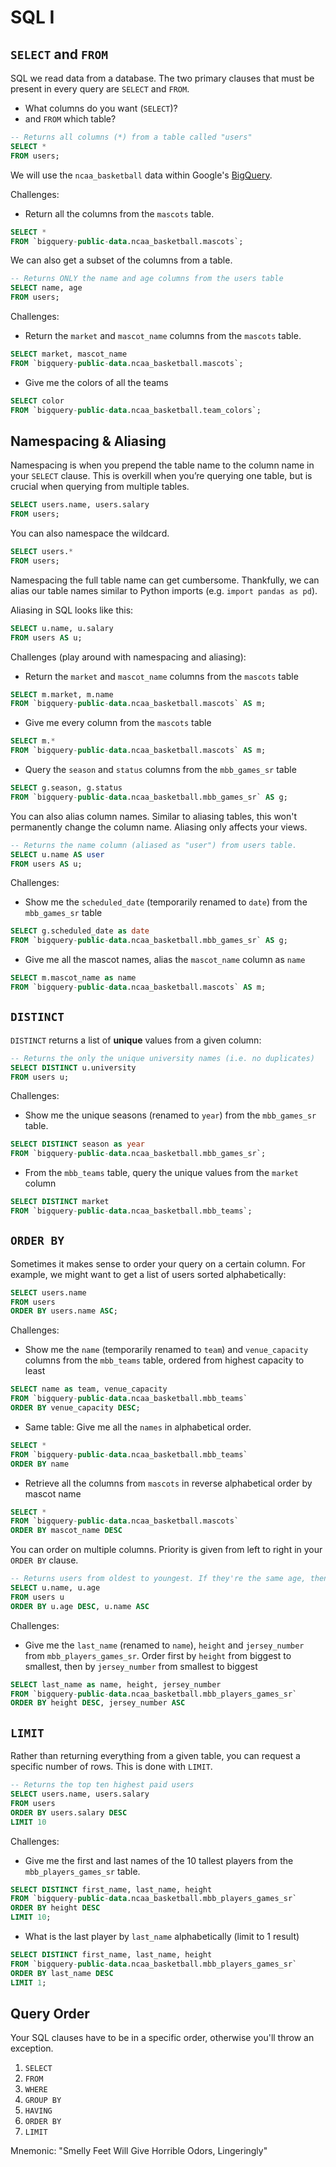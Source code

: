 # SQL I

## `SELECT` and `FROM`

SQL we read data from a database. The two primary clauses that must be present in every query are `SELECT` and `FROM`.

- What columns do you want (`SELECT`)?
- and `FROM` which table?

```SQL
-- Returns all columns (*) from a table called "users"
SELECT *
FROM users;
```

We will use the `ncaa_basketball` data within Google's [BigQuery](https://cloud.google.com/bigquery/).

Challenges:

- Return all the columns from the `mascots` table.

```SQL
SELECT *
FROM `bigquery-public-data.ncaa_basketball.mascots`;
```

We can also get a subset of the columns from a table.

```SQL
-- Returns ONLY the name and age columns from the users table
SELECT name, age
FROM users;
```

Challenges:

- Return the `market` and `mascot_name` columns from the `mascots` table.

```SQL
SELECT market, mascot_name
FROM `bigquery-public-data.ncaa_basketball.mascots`;
```

- Give me the colors of all the teams

```SQL
SELECT color
FROM `bigquery-public-data.ncaa_basketball.team_colors`;
```

## Namespacing & Aliasing

Namespacing is when you prepend the table name to the column name in your `SELECT` clause. This is overkill when you’re querying one table, but is crucial when querying from multiple tables.

```SQL
SELECT users.name, users.salary
FROM users;
```

You can also namespace the wildcard.

```SQL
SELECT users.*
FROM users;
```

Namespacing the full table name can get cumbersome. Thankfully, we can alias our table names similar to Python imports (e.g. `import pandas as pd`).

Aliasing in SQL looks like this:

```SQL
SELECT u.name, u.salary
FROM users AS u;
```

Challenges (play around with namespacing and aliasing):

- Return the `market` and `mascot_name` columns from the `mascots` table

```SQL
SELECT m.market, m.name
FROM `bigquery-public-data.ncaa_basketball.mascots` AS m;
```

- Give me every column from the `mascots` table

```SQL
SELECT m.*
FROM `bigquery-public-data.ncaa_basketball.mascots` AS m;
```

- Query the `season` and `status` columns from the `mbb_games_sr` table

```SQL
SELECT g.season, g.status
FROM `bigquery-public-data.ncaa_basketball.mbb_games_sr` AS g;
```

You can also alias column names. Similar to aliasing tables, this won't permanently change the column name. Aliasing only affects your views.

```SQL
-- Returns the name column (aliased as "user") from users table.
SELECT u.name AS user
FROM users AS u;
```

Challenges:

- Show me the `scheduled_date` (temporarily renamed to `date`) from the `mbb_games_sr` table

```SQL
SELECT g.scheduled_date as date
FROM `bigquery-public-data.ncaa_basketball.mbb_games_sr` AS g;
```

- Give me all the mascot names, alias the `mascot_name` column as `name`

```SQL
SELECT m.mascot_name as name
FROM `bigquery-public-data.ncaa_basketball.mascots` AS m;
```

## `DISTINCT`

`DISTINCT` returns a list of **unique** values from a given column:

```SQL
-- Returns the only the unique university names (i.e. no duplicates)
SELECT DISTINCT u.university
FROM users u;
```

Challenges:

- Show me the unique seasons (renamed to `year`) from the `mbb_games_sr` table.

```SQL
SELECT DISTINCT season as year
FROM `bigquery-public-data.ncaa_basketball.mbb_games_sr`;
```

- From the `mbb_teams` table, query the unique values from the `market` column

```SQL
SELECT DISTINCT market
FROM `bigquery-public-data.ncaa_basketball.mbb_teams`;
```

## `ORDER BY`

Sometimes it makes sense to order your query on a certain column. For example, we might want to get a list of users sorted alphabetically:

```SQL
SELECT users.name
FROM users
ORDER BY users.name ASC;
```

Challenges:

- Show me the `name` (temporarily renamed to `team`) and `venue_capacity` columns from the `mbb_teams` table, ordered from highest capacity to least

```SQL
SELECT name as team, venue_capacity
FROM `bigquery-public-data.ncaa_basketball.mbb_teams`
ORDER BY venue_capacity DESC;
```

- Same table: Give me all the `names` in alphabetical order.

```SQL
SELECT *
FROM `bigquery-public-data.ncaa_basketball.mbb_teams`
ORDER BY name
```

- Retrieve all the columns from `mascots` in reverse alphabetical order by mascot name

```SQL
SELECT *
FROM `bigquery-public-data.ncaa_basketball.mascots`
ORDER BY mascot_name DESC
```

You can order on multiple columns. Priority is given from left to right in your `ORDER BY` clause.

```SQL
-- Returns users from oldest to youngest. If they're the same age, then sort alphabetically
SELECT u.name, u.age
FROM users u
ORDER BY u.age DESC, u.name ASC
```

Challenges:

- Give me the `last_name` (renamed to `name`), `height` and `jersey_number` from `mbb_players_games_sr`. Order first by `height` from biggest to smallest, then by `jersey_number` from smallest to biggest

```SQL
SELECT last_name as name, height, jersey_number
FROM `bigquery-public-data.ncaa_basketball.mbb_players_games_sr`
ORDER BY height DESC, jersey_number ASC
```

## `LIMIT`

Rather than returning everything from a given table, you can request a specific number of rows. This is done with `LIMIT`.

```SQL
-- Returns the top ten highest paid users
SELECT users.name, users.salary
FROM users
ORDER BY users.salary DESC
LIMIT 10
```

Challenges:

- Give me the first and last names of the 10 tallest players from the `mbb_players_games_sr` table.

```SQL
SELECT DISTINCT first_name, last_name, height
FROM `bigquery-public-data.ncaa_basketball.mbb_players_games_sr`
ORDER BY height DESC
LIMIT 10;
```

- What is the last player by `last_name` alphabetically (limit to 1 result)

```SQL
SELECT DISTINCT first_name, last_name, height
FROM `bigquery-public-data.ncaa_basketball.mbb_players_games_sr`
ORDER BY last_name DESC
LIMIT 1;
```

## Query Order

Your SQL clauses have to be in a specific order, otherwise you'll throw an exception.

1. `SELECT`
2. `FROM`
3. `WHERE`
4. `GROUP BY`
5. `HAVING`
6. `ORDER BY`
7. `LIMIT`

Mnemonic: "Smelly Feet Will Give Horrible Odors, Lingeringly"
